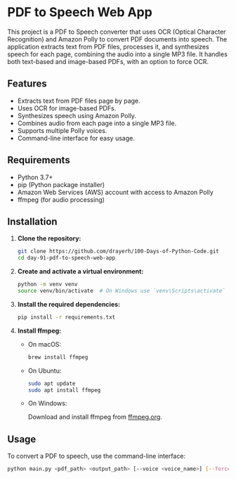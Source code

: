 # PDF to Speech Web App

This project is a PDF to Speech converter that uses OCR (Optical Character Recognition) and Amazon Polly to convert PDF documents into speech. The application extracts text from PDF files, processes it, and synthesizes speech for each page, combining the audio into a single MP3 file. It handles both text-based and image-based PDFs, with an option to force OCR.

## Features

- Extracts text from PDF files page by page.
- Uses OCR for image-based PDFs.
- Synthesizes speech using Amazon Polly.
- Combines audio from each page into a single MP3 file.
- Supports multiple Polly voices.
- Command-line interface for easy usage.

## Requirements

- Python 3.7+
- pip (Python package installer)
- Amazon Web Services (AWS) account with access to Amazon Polly
- ffmpeg (for audio processing)

## Installation
                                                                                                    
1. **Clone the repository:**

    ```sh
    git clone https://github.com/drayerh/100-Days-of-Python-Code.git
    cd day-91-pdf-to-speech-web-app
    ```

2. **Create and activate a virtual environment:**

    ```sh
    python -m venv venv
    source venv/bin/activate  # On Windows use `venv\Scripts\activate`
    ```

3. **Install the required dependencies:**

    ```sh
    pip install -r requirements.txt
    ```

4. **Install ffmpeg:**

    - On macOS:

        ```sh
        brew install ffmpeg
        ```

    - On Ubuntu:

        ```sh
        sudo apt update
        sudo apt install ffmpeg
        ```

    - On Windows:

        Download and install ffmpeg from [ffmpeg.org](https://ffmpeg.org/download.html).

## Usage

To convert a PDF to speech, use the command-line interface:

```sh
python main.py <pdf_path> <output_path> [--voice <voice_name>] [--force-ocr]